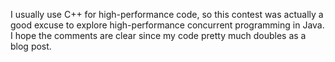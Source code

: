 I usually use C++ for high-performance code, so this contest was actually a good excuse to explore high-performance concurrent programming in Java. I hope the comments are clear since my code pretty much doubles as a blog post.
